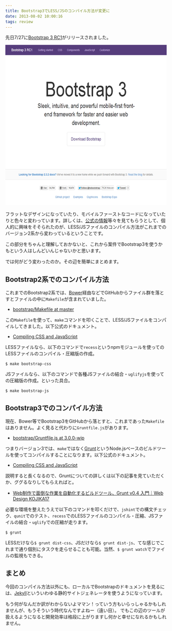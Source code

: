 ```yaml
---
title: Bootstrap3でLESS/JSのコンパイル方法が変更に
date: 2013-08-02 10:00:16
tags: review
---
```

<p>先日7/27に<a href="http://getbootstrap.com/">Bootstrap 3 RC1</a>がリリースされました。</p>

<p><a href="http://getbootstrap.com/"><img src="/img/2013/08/bs3.png" alt="Bootstrap3" width="640" height="500"></a></p>

<p>フラットなデザインになっていたり、モバイルファーストなコードになっていたりと色々と変わっています。詳しくは、<a href="https://github.com/twbs/bootstrap/pull/6342">公式の情報</a>等々を見てもらうとして、個人的に興味をそそられたのが、LESS/JSファイルのコンパイル方法がこれまでのバージョン2系から変わっているということです。</p>

<p>この部分をちゃんと理解しておかないと、これから案件でBootstrap3を使うかもという人はしんどいんじゃないかと思います。</p>

<p>では何がどう変わったのか。その辺を簡単にまとめます。</p>

<h2>Bootstrap2系でのコンパイル方法</h2>

<p>これまでのBootstrap2系では、<a href="http://bower.io/">Bower</a>経由などでGitHubからファイル群を落とすとファイルの中に<code>Makefile</code>が含まれていました。</p>

<ul>
<li><a href="https://raw.github.com/twbs/bootstrap/master/Makefile">bootstrap/Makefile at master</a></li>
</ul>

<p>この<code>Makefile</code>を使って、<code>make</code>コマンドを叩くことで、LESS/JSファイルをコンパイルしてきました。以下公式のドキュメント。</p>

<ul>
<li><a href="https://github.com/twbs/bootstrap/tree/master#compiling-css-and-javascript">Compiling CSS and JavaScript</a></li>
</ul>

<p>LESSファイルなら、以下のコマンドで<code>recess</code>というnpmモジュールを使ってのLESSファイルのコンパイル・圧縮版の作成。</p>

<pre>
<code>$ make bootstrap-css</code>
</pre>

<p>JSファイルなら、以下のコマンドで各種JSファイルの結合・<code>uglifyjs</code>を使っての圧縮版の作成。といった具合。</p>

<pre>
<code>$ make bootstrap-js</code>
</pre>

<h2>Bootstrap3でのコンパイル方法</h2>

<p>現在、Bower等でBootstrap3をGitHubから落とすと、これまであった<code>Makefile</code>はありません。よく見ると代わりに<code>Gruntfile.js</code>があります。</p>

<ul>
<li><a href="https://raw.github.com/twbs/bootstrap/3.0.0-wip/Gruntfile.js">bootstrap/Gruntfile.js at 3.0.0-wip</a></li>
</ul>

<p>つまりバージョン3では、<code>make</code>ではなく<a href="http://gruntjs.com/">Grunt</a>というNode.jsベースのビルドツールを使ってコンパイルすることになります。以下公式のドキュメント。</p>

<ul>
<li><a href="https://github.com/twbs/bootstrap#compiling-css-and-javascript">Compiling CSS and JavaScript</a></li>
</ul>

<p>説明すると長くなるので、Gruntについての詳しくは以下の記事を見ていただくか、ググるなりしてもらえればと。</p>

<ul>
<li><a href="http://kojika17.com/2013/03/grunt.js-memo.html">Web制作で面倒な作業を自動化するビルドツール、Grunt v0.4 入門｜Web Design KOJIKA17</a></li>
</ul>

<p>必要な環境を整えたうえで以下のコマンドを叩くだけで、<code>jshint</code>での構文チェック、<code>qunit</code>でのテスト、<code>recess</code>でのLESSファイルのコンパイル・圧縮、JSファイルの結合・<code>uglify</code>での圧縮が走ります。</p>

<pre>
<code>$ grunt</code>
</pre>

<p>LESSだけなら<code>$ grunt dist-css</code>、JSだけなら<code>$ grunt dist-js</code>、てな感じでこれまで通り個別にタスクを走らせることも可能。当然、<code>$ grunt watch</code>でファイルの監視もできる。</p>

<h2>まとめ</h2>

<p>今回のコンパイル方法以外にも、ローカルでBootstrapのドキュメントを見るには、<a href="http://jekyllrb.com/">Jekyll</a>といういわゆる静的サイトジェネレータを使うようになっています。</p>

<p>もう何がなんだか訳がわからないよママン！っていう方もいらっしゃるかもしれませんが、もうそういう時代なんですよねー（遠い目）。
でもこの辺のツールが扱えるようになると開発効率は格段に上がりますし何かと幸せになれるかもしれません。</p>
